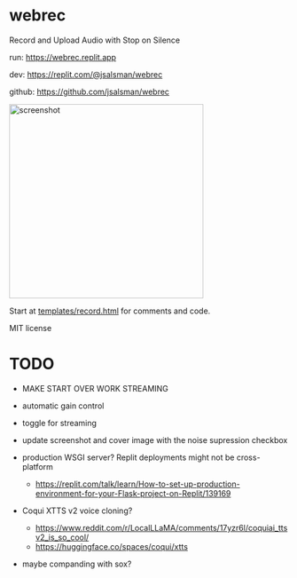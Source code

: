 # webrec
Record and Upload Audio with Stop on Silence

run: https://webrec.replit.app

dev: https://replit.com/@jsalsman/webrec

github: https://github.com/jsalsman/webrec

<img src="https://i.ibb.co/k69t7n5/Screenshot-20231124-005747.png" width=350 alt="screenshot"/>

Start at [templates/record.html](https://github.com/jsalsman/webrec/blob/main/templates/record.html)
for comments and code.

MIT license

# TODO
- MAKE START OVER WORK STREAMING

- automatic gain control
- toggle for streaming
- update screenshot and cover image with the noise supression checkbox
- production WSGI server? Replit deployments might not be cross-platform
  - https://replit.com/talk/learn/How-to-set-up-production-environment-for-your-Flask-project-on-Replit/139169
- Coqui XTTS v2 voice cloning?
  - https://www.reddit.com/r/LocalLLaMA/comments/17yzr6l/coquiai_ttsv2_is_so_cool/
  - https://huggingface.co/spaces/coqui/xtts
- maybe companding with sox?
